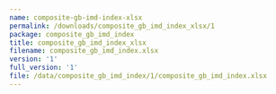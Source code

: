 ```yaml
---
name: composite-gb-imd-index-xlsx
permalink: /downloads/composite_gb_imd_index_xlsx/1
package: composite_gb_imd_index
title: composite_gb_imd_index_xlsx
filename: composite_gb_imd_index.xlsx
version: '1'
full_version: '1'
file: /data/composite_gb_imd_index/1/composite_gb_imd_index.xlsx
---
```


